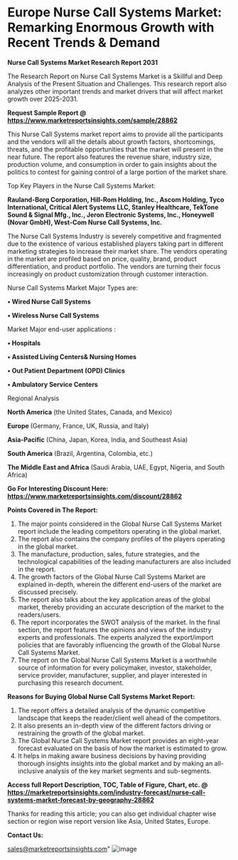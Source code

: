 # Europe Nurse Call Systems Market: Remarking Enormous Growth with Recent Trends & Demand

<strong>Nurse Call Systems Market Research Report 2031</strong>

The Research Report on Nurse Call Systems Market is a Skillful and Deep Analysis of the Present Situation and Challenges. This research report also analyzes other important trends and market drivers that will affect market growth over 2025-2031.

<strong>Request Sample Report @ <a href=https://www.marketreportsinsights.com/sample/28862>https://www.marketreportsinsights.com/sample/28862</a></strong>

This Nurse Call Systems market report aims to provide all the participants and the vendors will all the details about growth factors, shortcomings, threats, and the profitable opportunities that the market will present in the near future. The report also features the revenue share, industry size, production volume, and consumption in order to gain insights about the politics to contest for gaining control of a large portion of the market share.

Top Key Players in the Nurse Call Systems Market:

<strong>Rauland-Borg Corporation, Hill-Rom Holding, Inc., Ascom Holding, Tyco International, Critical Alert Systems LLC, Stanley Healthcare, TekTone Sound & Signal Mfg., Inc., Jeron Electronic Systems, Inc., Honeywell (Novar GmbH), West-Com Nurse Call Systems, Inc.</strong>

The Nurse Call Systems Industry is severely competitive and fragmented due to the existence of various established players taking part in different marketing strategies to increase their market share. The vendors operating in the market are profiled based on price, quality, brand, product differentiation, and product portfolio. The vendors are turning their focus increasingly on product customization through customer interaction.

Nurse Call Systems Market Major Types are:

<strong>• Wired Nurse Call Systems

• Wireless Nurse Call Systems</strong>

Market Major end-user applications :

<strong>• Hospitals

• Assisted Living Centers& Nursing Homes

• Out Patient Department (OPD) Clinics

• Ambulatory Service Centers</strong>

Regional Analysis

</u><strong><b>North America</b></strong> (the United States, Canada, and Mexico)

<strong><b>Europe </b></strong>(Germany, France, UK, Russia, and Italy)

<strong><b>Asia-Pacific</b></strong> (China, Japan, Korea, India, and Southeast Asia)

<strong><b>South America</b></strong> (Brazil, Argentina, Colombia, etc.)

<strong><b>The Middle East and Africa</b></strong> (Saudi Arabia, UAE, Egypt, Nigeria, and South Africa)

<strong>Go For Interesting Discount Here: <a href=https://www.marketreportsinsights.com/discount/28862>https://www.marketreportsinsights.com/discount/28862</a></strong>

<strong>Points Covered in The Report:</strong>
<ol>
  <li>The major points considered in the Global Nurse Call Systems Market report include the leading competitors operating in the global market.</li>
  <li>The report also contains the company profiles of the players operating in the global market.</li>
  <li>The manufacture, production, sales, future strategies, and the technological capabilities of the leading manufacturers are also included in the report.</li>
  <li>The growth factors of the Global Nurse Call Systems Market are explained in-depth, wherein the different end-users of the market are discussed precisely.</li>
  <li>The report also talks about the key application areas of the global market, thereby providing an accurate description of the market to the readers/users.</li>
  <li>The report incorporates the SWOT analysis of the market. In the final section, the report features the opinions and views of the industry experts and professionals. The experts analyzed the export/import policies that are favorably influencing the growth of the Global Nurse Call Systems Market.</li>
  <li>The report on the Global Nurse Call Systems Market is a worthwhile source of information for every policymaker, investor, stakeholder, service provider, manufacturer, supplier, and player interested in purchasing this research document.</li>
</ol>
<strong>Reasons for Buying Global Nurse Call Systems Market Report:</strong>

<ol>
  <li>The report offers a detailed analysis of the dynamic competitive landscape that keeps the reader/client well ahead of the competitors.</li>
  <li>It also presents an in-depth view of the different factors driving or restraining the growth of the global market.</li>
  <li>The Global Nurse Call Systems Market report provides an eight-year forecast evaluated on the basis of how the market is estimated to grow.</li>
  <li>It helps in making aware business decisions by having providing thorough insights insights into the global market and by making an all-inclusive analysis of the key market segments and sub-segments.</li>
</ol>
<strong>Access full Report Description, TOC, Table of Figure, Chart, etc. @ <a href=https://marketreportsinsights.com/industry-forecast/nurse-call-systems-market-forecast-by-geography-28862>https://marketreportsinsights.com/industry-forecast/nurse-call-systems-market-forecast-by-geography-28862</a></strong>


Thanks for reading this article; you can also get individual chapter wise section or region wise report version like Asia, United States, Europe.

<strong>Contact Us:</strong>

sales@marketreportsinsights.com"
![image](https://github.com/user-attachments/assets/33ae70d3-c9e7-4dd7-be48-019444c901d3)
